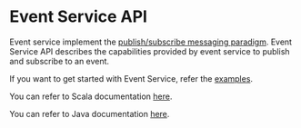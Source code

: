 Event Service API
=========================

Event service implement the [publish/subscribe messaging paradigm](https://en.wikipedia.org/wiki/Publish%E2%80%93subscribe_pattern).
Event Service API describes the capabilities provided by event service to publish and subscribe to an event.

If you want to get started with Event Service, refer the [examples](https://tmtsoftware.github.io/csw/services/event.html).

You can refer to Scala documentation [here](https://tmtsoftware.github.io/csw/api/scala/csw/event/api/index.html).

You can refer to Java documentation [here](https://tmtsoftware.github.io/csw/api/java/?/index.html).